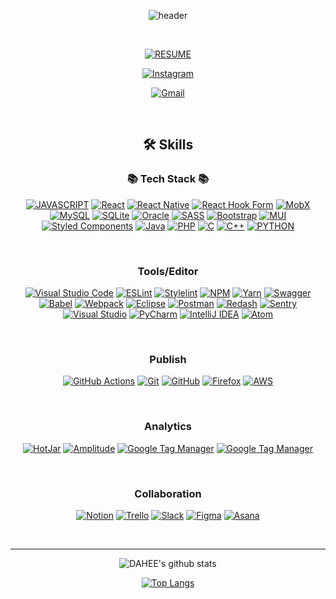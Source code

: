 
<div align="center">

![header](https://capsule-render.vercel.app/api?type=waving&color=auto&height=250&section=header&text=read%20dahee&fontSize=90&animation=fadeIn)

</div>

<div align="center">



<br/>

[![RESUME](https://img.shields.io/badge/-Resume-4285F4?style=flat-square&logo=star&logoColor=white)](https://dahee-portfolio.notion.site/Front-end-Developer-2b110d2e4ec542eda33fe5efef907bf4)

[![Instagram](https://img.shields.io/badge/Instagram-%23E4405F.svg?style=flat-square&logo=Instagram&logoColor=white)](https://www.instagram.com/h_dahee._)

[![Gmail](https://img.shields.io/badge/Gmail-D14836?style=flat-square&logo=gmail&logoColor=white)](mailto:hdahee866@gmail.com@gmail.com)

<br/>

##  🛠 Skills

###  📚  Tech Stack  📚

[![JAVASCRIPT](https://img.shields.io/badge/javascript%20-%23323330.svg?&style=flat-square&logo=javascript&logoColor=%23F7DF1E)](https://www.ecma-international.org/publications-and-standards/standards/ecma-262) [![React](https://img.shields.io/badge/react-%2320232a.svg?style=flat-square&logo=react&logoColor=%2361DAFB)](https://reactjs.org) [
![React Native](https://img.shields.io/badge/react_native-%2320232a.svg?style=flat-square&logo=react&logoColor=%2361DAFB)](https://reactnative.dev/) [![React Hook Form](https://img.shields.io/badge/React%20Hook%20Form-%23EC5990.svg?style=flat-square&logo=reacthookform&logoColor=white)](https://react-hook-form.com/) [![MobX](https://img.shields.io/badge/-MobX-orange?style=flat-square&logo=mobx&logoColor=white)](https://mobx.js.org/README.html) [![MySQL](https://img.shields.io/badge/mysql-%2300f.svg?style=flat-square&logo=mysql&logoColor=white)](https) [![SQLite](https://img.shields.io/badge/sqlite-%2307405e.svg?style=flat-square&logo=sqlite&logoColor=white)](https://www.sqlite.org/index.html) [![Oracle](https://img.shields.io/badge/Oracle-F80000?style=flat-square&logo=oracle&logoColor=white)](https://www.oracle.com/kr/) 
[![SASS](https://img.shields.io/badge/SASS-hotpink.svg?style=flat-square&logo=SASS&logoColor=white)](https://sass-lang.com) [![Bootstrap](https://img.shields.io/badge/bootstrap-%23563D7C.svg?style=flat-square&logo=bootstrap&logoColor=white)](https://getbootstrap.com) [![MUI](https://img.shields.io/badge/MUI-%230081CB.svg?style=flat-square&logo=mui&logoColor=white)](https://mui.com) [![Styled Components](https://img.shields.io/badge/styled--components-DB7093?style=flat-square&logo=styled-components&logoColor=white)](https://styled-components.com) 
[
![Java](https://img.shields.io/badge/java-%23ED8B00.svg?style=flat-square&logo=java&logoColor=white)](https://www.java.com/ko/) [![PHP](https://img.shields.io/badge/php-%23777BB4.svg?style=flat-square&logo=php&logoColor=white)](https://www.php.net/) [
![C](https://img.shields.io/badge/c-%2300599C.svg?style=flat-square&logo=c&logoColor=white)](https://en.cppreference.com/w/) [![C++](https://img.shields.io/badge/c++-%2300599C.svg?style=flat-square&logo=c%2B%2B&logoColor=white)](https://isocpp.org) [![PYTHON](https://img.shields.io/badge/python%20-%2314354C.svg?&style=flat-square&logo=python&logoColor=white)](https://www.python.org/)

<br/>

###  Tools/Editor

[![Visual Studio Code](https://img.shields.io/badge/Visual%20Studio%20Code-0078d7.svg?style=flat-square&logo=visual-studio-code&logoColor=white)](https://code.visualstudio.com/) [![ESLint](https://img.shields.io/badge/ESLint-4B3263?style=flat-square&logo=eslint&logoColor=white)](https://eslint.org/) [![Stylelint](https://img.shields.io/badge/Stylelint-black?style=flat-square&logo=stylelint&logoColor=white)](https://eslint.org/) [![NPM](https://img.shields.io/badge/NPM-%23000000.svg?style=flat-square&logo=npm&logoColor=white)](https://www.npmjs.com/) [![Yarn](https://img.shields.io/badge/yarn-%232C8EBB.svg?style=flat-square&logo=yarn&logoColor=white)](https://yarnpkg.com) 
[![Swagger](https://img.shields.io/badge/-Swagger-%23Clojure?style=flat-square&logo=swagger&logoColor=white)](https://swagger.io/) [![Babel](https://img.shields.io/badge/Babel-F9DC3e?style=flat-square&logo=babel&logoColor=black)](https://babeljs.io) [![Webpack](https://img.shields.io/badge/webpack-%238DD6F9.svg?style=flat-square&logo=webpack&logoColor=black)](https://webpack.js.org) [![Eclipse](https://img.shields.io/badge/Eclipse-FE7A16.svg?style=flat-square&logo=Eclipse&logoColor=white)](https://www.eclipse.org/) [![Postman](https://img.shields.io/badge/Postman-FF6C37?style=flat-square&logo=postman&logoColor=white)](https://www.postman.com/) [![Redash](https://img.shields.io/badge/Redash-ee816b?style=flat-square&logo=redash&logoColor=white)](https://redash.io/) [![Sentry](https://img.shields.io/badge/-Sentry-%23310f32?style=flat-square&logo=sentry&logoColor=white)](https://sentry.io/welcome/?utm_source=google&utm_medium=cpc&utm_campaign=9575834316&utm_content=g&utm_term=sentry&device=c&gclid=CjwKCAiAmuKbBhA2EiwAxQnt72m31oxwJ4Ocx75kgVpJ3DBAEX4lDcQjdYXmhRN_YiuSIFDDhxwh9xoCSP0QAvD_BwE&gclid=CjwKCAiAmuKbBhA2EiwAxQnt72m31oxwJ4Ocx75kgVpJ3DBAEX4lDcQjdYXmhRN_YiuSIFDDhxwh9xoCSP0QAvD_BwE) 
[![Visual Studio](https://img.shields.io/badge/Visual%20Studio-5C2D91.svg?style=flat-square&logo=visual-studio&logoColor=white)](https://visualstudio.microsoft.com/) [![PyCharm](https://img.shields.io/badge/pycharm-143?style=flat-square&logo=pycharm&logoColor=white&color=black)](https://www.jetbrains.com/ko-kr/pycharm) [![IntelliJ IDEA](https://img.shields.io/badge/IntelliJIDEA-000000.svg?style=flat-square&logo=intellij-idea&logoColor=white)](https://www.jetbrains.com/ko-kr/idea/) [![Atom](https://img.shields.io/badge/Atom-%2366595C.svg?style=flat-square&logo=atom&logoColor=white)](https://atom.io/)

<br/>

###  Publish

[![GitHub Actions](https://img.shields.io/badge/github%20actions-%232671E5.svg?style=flat-square&logo=githubactions&logoColor=white)](https://github.com/features/actions) [![Git](https://img.shields.io/badge/git-%23F05033.svg?style=flat-square&logo=git&logoColor=white)](https://git-scm.com) [![GitHub](https://img.shields.io/badge/github-%23121011.svg?style=flat-square&logo=github&logoColor=white)](https://github.com) [![Firefox](https://img.shields.io/badge/Firefox-FF7139?&style=flat-square&logo=Firefox-Browser&logoColor=white)](https://firebase.google.com) [![AWS](https://img.shields.io/badge/AWS-%23FF9900.svg?style=flat-square&logo=amazon-aws&logoColor=white)](https://aws.amazon.com/)

<br/>

###  Analytics

[![HotJar](https://img.shields.io/badge/-HotJar-red?style=flat-square&logo=hotjar&logoColor=white)](https://www.hotjar.com/try-hotjar-today/?utm_campaign=HJ-Search-Leap-South-Korea-Brand&utm_source=google&utm_medium=cpc&ads_adid=134024731179&ads_targetid=kwd-301757736238&utm_term=hotjar&keyword=hotjar&matchtype=e&geo=1009871&ads_creative=624659662016&ads_network=g&device=c&adpos=&utm_squad=leap&utm_layout=LP&gclid=CjwKCAiAmuKbBhA2EiwAxQnt70xZeUe9B-ZX8dJG0qoX5MilwsN5Nb39dqVfBYtS_G-QJRdfXtfGmRoCKOUQAvD_BwE) [![Amplitude](https://img.shields.io/badge/-Amplitude-blue?style=flat-square&logo=mplitude&logoColor=white)](https://amplitude.com/) [![Google Tag Manager](https://img.shields.io/badge/google%20Tag%20Manager-%234285f4?logo=google-tag-manager&style=flat-square&logoColor=white)](https://tagmanager.google.com/) [![Google Tag Manager](https://img.shields.io/badge/Google%20Analytics-%23f90?logo=googleanalytics&style=flat-square&logoColor=white)](https://analytics.google.com/)

<br/>

###  Collaboration

[![Notion](https://img.shields.io/badge/Notion-%23000000.svg?style=flat-square&logo=notion&logoColor=white)](https://about.gitlab.com) [![Trello](https://img.shields.io/badge/Trello-%23026AA7.svg?style=flat-square&logo=Trello&logoColor=white)](https://about.gitlab.com) [![Slack](https://img.shields.io/badge/Slack-4A154B?style=flat-square&logo=slack&logoColor=white)](https://about.gitlab.com) [![Figma](https://img.shields.io/badge/figma-%23F24E1E.svg?style=flat-square&logo=figma&logoColor=white)](https://about.gitlab.com) [![Asana](https://img.shields.io/badge/-Asana-critical?style=flat-square&logo=asana&logoColor=white)](https://app.asana.com/)

<br/>

---

![DAHEE's github stats](https://github-readme-stats.vercel.app/api?username=dahee90522&bg_color=ffffff&title_color=333&text_color=333)

[![Top Langs](https://github-readme-stats.vercel.app/api/top-langs/?username=dahee90522&layout=compact&title_color=333&text_color=333&icon-color=333)](https://github.com/hoppydream/hoppy)
<!-- <details markdown="1" open><summary><strong>👩‍💻 Technologies & Tools</strong></summary>

[![Top Langs](https://github-readme-stats.vercel.app/api/top-langs/?username=dahee90522&layout=compact&title_color=333&text_color=333&icon-color=333)](https://github.com/hoppydream/hoppy)
<p align="left">  <img alt="html5" src="https://img.shields.io/badge/-HTML5-E34F26?&style=flat-square&logo=html5&logoColor=white"/>  <img alt="SCSS" src="https://img.shields.io/badge/Sass-CC6699?&style=flat-square&logo=sass&logoColor=white"/>  <img alt="JavaScript" src="https://img.shields.io/badge/javascript%20-%23323330.svg?&style=flat-square&logo=javascript&logoColor=%23F7DF1E"/>  <img alt="TypeScript" src="https://img.shields.io/badge/TypeScript-007ACC?&style=flat-square&logo=typescript&logoColor=white"/>  <img alt="React" src="http://img.shields.io/badge/react%20-%2361DAFB?&style=flat-square&logo=react&logoColor=white"/></p><p align="left">  <img alt="Styled Components" src="https://img.shields.io/badge/-Styled_Components-db7092?style=flat-square&logo=styled-components&logoColor=white" />  <img alt="Redux" src="https://img.shields.io/badge/-Redux-764ABC?&style=flat-square&logo=redux&logoColor=white"/>  <img alt="Python" src="https://img.shields.io/badge/python%20-%2314354C.svg?&style=flat-square&logo=python&logoColor=white"/>  <img alt="git" src="https://img.shields.io/badge/-Git-F05032?style=flat-square&logo=git&logoColor=white" />    <img alt="cypress" src="https://img.shields.io/badge/cypress-3C3C3C?style=flat-square&logo=cypress&logoColor=white" />  <img alt="MUI" src="https://img.shields.io/badge/MUI-007ACC?style=flat-square&logo=MUI&logoColor=white" /></p>
</details> -->
<br/>
</div>
